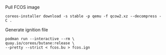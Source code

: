 
Pull FCOS image
```shell
coreos-installer download -s stable -p qemu -f qcow2.xz --decompress -C .
```


Generate ignition file
```shell
podman run --interactive --rm \
quay.io/coreos/butane:release \
--pretty --strict < fcos.bu > fcos.ign
```
